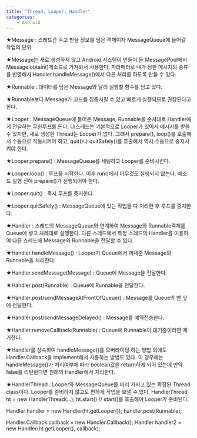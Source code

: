 ```yaml
---
title: "Thread, Looper, Handler"
categories:
    - Android
---
```

★Message : 스레드간 주고 받을 정보를 담은 객체이자 MessageQueue에 들어갈 작업의 단위

★Message는 새로 생성하지 않고 Android 시스템이 만들어 둔 MessagePool에서 Message.obtain()메소드로 가져와서 사용한다. 파라메터로 내가 정한 메시지의 종류를 반영해서 Handler.handleMessage()에서 다른 처리를 하도록 만들 수 있다.

★Runnable : 데이터를 담은 Message와 달리 실행할 함수를 담고 있다.

★Runnable보다 Message가 코드를 집중시킬 수 있고 빠르게 실행되므로 권장된다고 한다.

★Looper : MessageQueue에 들어온 Message, Runnable을 순서대로 Handler에게 전달하는 무한루프를 돈다. UI스레드는 기본적으로 Looper가 있어서 메시지를 받을 수 있지만, 새로 생성한 Thread는 Looper가 없다. 그래서 prepare(), loop()를 호출해서 수동으로 작동시켜야 하고, quit()나 quitSafely()를 호출해서 역시 수동으로 중지시켜야 한다.

★Looper.prepare() : MessageQueue를 세팅하고 Looper를 준비시킨다.

★Looper.loop() : 루프를 시작한다. 이후 run()에서 아무것도 실행되지 않는다. 메소드 실행 전에 prepare()가 선행되어야 한다.

★Looper.quit() : 즉시 루프를 중지한다.

★Looper.quitSafely() : MessageQueue에 있는 작업을 다 처리한 후 루프를 중지한다.

★Handler : 스레드의 MessageQueue와 연계하여 Message와 Runnable객체를 Queue에 넣고 차례대로 실행한다. 다른 스레드에서 특정 스레드의 Handler를 이용하여 다른 스레드에 Message와 Runnable을 전달할 수 있다.

★Handler.handleMessage() : Looper가 Queue에서 꺼내준 Message와 Runnable을 처리한다.

★Handler.sendMessage(Message) : Queue에 Message을 전달한다.

★Handler.post(Runnable) : Queue에 Runnable을 전달한다.

★Handler.post/sendMessageAtFrontOfQueue() : Message를 Queue의 맨 앞에 전달한다.

★Handler.post/sendMessageDelayed() : Message를 예약전송한다.

★Handler.removeCallback(Runnable) : Queue에 Runnable이 대기중이라면 제거한다.

★Handler를 상속하여 handleMessage()를 오버라이딩 하는 방법 외에도 Handler.Callback을 implement해서 사용하는 방법도 있다. 이 경우에는 handleMessage()가 처리여부에 따라 boolean값을 return하게 되어 있는데 만약 false를 리턴한다면 원래의 Handler에서 처리한다. 

★HandlerThread : Looper와 MessageQueue를 미리 가지고 있는 확장된 Thread class이다. Looper를 준비하지 않고도 편하게 작업을 보낼 수 있다.
HandlerThread ht = new HandlerThread(...);
ht.start()  //  start()를 호출해야 Looper가 준비된다.

Handler handler = new Handler(ht.getLooper());
handler.post(Runnable);

Handler.Callback callback = new Handler.Callback();
Handler handler2 = new Handler(ht.getLooper(), callback);